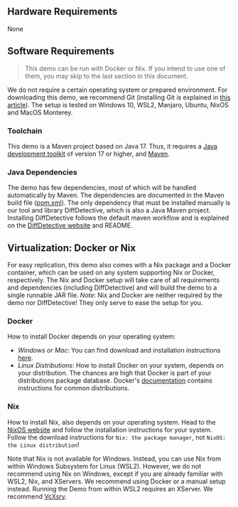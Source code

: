 ## Hardware Requirements

None

## Software Requirements

> This demo can be run with Docker or Nix. If you intend to use one of them, you may skip to the last section in this document. 

We do not require a certain operating system or prepared environment.
For downloading this demo, we recommend Git (installing Git is explained in [this article](https://github.com/git-guides/install-git)).
The setup is tested on Windows 10, WSL2, Manjaro, Ubuntu, NixOS and MacOS Monterey.

### Toolchain
This demo is a Maven project based on Java 17. Thus, it requires a [Java development toolkit](https://www.oracle.com/java/technologies/downloads/) of version 17 or higher, and [Maven](https://maven.apache.org/). 

### Java Dependencies
The demo has few dependencies, most of which will be handled automatically by Maven.
The dependencies are documented in the Maven build file ([pom.xml](pom.xml)).
The only dependency that must be installed manually is our tool and library DiffDetective, which is also a Java Maven project.
Installing DiffDetective follows the default maven workflow and is explained on the [DiffDetective website](https://variantsync.github.io/DiffDetective/) and README.

## Virtualization: Docker or Nix
For easy replication, this demo also comes with a Nix package and a Docker container, which can be used on any system supporting Nix or Docker, respectively.
The Nix and Docker setup will take care of all requirements and dependencies (including DiffDetective) and will build the demo to a single runnable JAR file.
_Note_: Nix and Docker are neither required by the demo nor DiffDetective! They only serve to ease the setup for you.

### Docker

How to install Docker depends on your operating system:

- _Windows or Mac_: You can find download and installation instructions [here](https://www.docker.com/get-started).
- _Linux Distributions_: How to install Docker on your system, depends on your distribution. The chances are high that Docker is part of your distributions package database.
  Docker's [documentation](https://docs.docker.com/engine/install/) contains instructions for common distributions.

### Nix

How to install Nix, also depends on your operating system.
Head to the [NixOS website](https://nixos.org/download/) and follow the installation instructions for your system.
Follow the download instructions for `Nix: the package manager`, not `NixOS: the Linux distribution`!

Note that Nix is not available for Windows.
Instead, you can use Nix from within Windows Subsystem for Linux (WSL2).
However, we do not recommend using Nix on Windows, except if you are already familiar with WSL2, Nix, and XServers.
We recommend using Docker or a manual setup instead.
Running the Demo from within WSL2 requires an XServer.
We recommend [VcXsrv](https://sourceforge.net/projects/vcxsrv/).